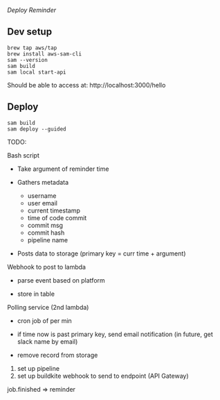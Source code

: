 *Deploy Reminder*

## Dev setup

```
brew tap aws/tap
brew install aws-sam-cli
sam --version
sam build
sam local start-api
```

Should be able to access at: http://localhost:3000/hello

## Deploy 

```
sam build
sam deploy --guided
```


TODO:

Bash script
  * Take argument of reminder time

  * Gathers metadata
    * username
    * user email
    * current timestamp
    * time of code commit
    * commit msg
    * commit hash
    * pipeline name

  * Posts data to storage (primary key = curr time + argument)


Webhook to post to lambda

* parse event based on platform

* store in table


Polling service (2nd lambda)
  * cron job of per min

  * if time now is past primary key, send email notification (in future, get slack name by email)

  * remove record from storage


1. set up pipeline
2. set up buildkite webhook to send to endpoint (API Gateway)

job.finished => reminder 